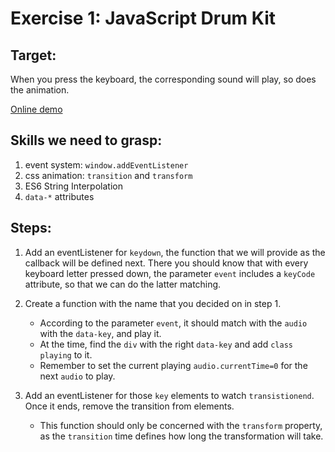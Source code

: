 # Exercise 1: JavaScript Drum Kit
## Target:
When you press the keyboard, the corresponding sound will play, so does the animation.

[Online demo](https://jessiezhudev.github.io/javascript30/01drum_kit/index.html)
## Skills we need to grasp:
1. event system: `window.addEventListener`
2. css animation:
`transition` and `transform`
3. ES6 String Interpolation
4. `data-*` attributes

## Steps:
1. Add an eventListener for `keydown`, the function that we will provide as the callback will be defined next.
There you should know that with every keyboard letter pressed down, the parameter `event` includes a `keyCode` attribute, so that we can do the latter matching.
2. Create a function with the name that you decided on in step 1.
    
    - According to the parameter `event`, it should match with the `audio` with the `data-key`, and play it.
    - At the time, find the `div` with the right `data-key` and add `class` `playing` to it.
    - Remember to set the current playing `audio.currentTime=0` for the next `audio` to play.
3. Add an eventListener for those `key` elements to watch `transistionend`. Once it ends, remove the transition from elements.
    - This function should only be concerned with the `transform` property, as the `transition` time defines how long the transformation will take.
    
